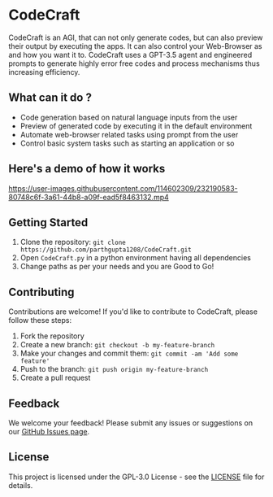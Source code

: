 # CodeCraft

CodeCraft is an AGI, that can not only generate codes, but can also preview their output by executing the apps. It can also control your Web-Browser as and how you want it to. CodeCraft uses a GPT-3.5 agent and engineered prompts to generate highly error free codes and process mechanisms thus increasing efficiency.

## What can it do ?

- Code generation based on natural language inputs from the user
- Preview of generated code by executing it in the default environment
- Automate web-browser related tasks using prompt from the user
- Control basic system tasks such as starting an application or so

## Here's a demo of how it works


https://user-images.githubusercontent.com/114602309/232190583-80748c6f-3a61-44b8-a09f-ead5f8463132.mp4


## Getting Started

1. Clone the repository: `git clone https://github.com/parthgupta1208/CodeCraft.git`
2. Open `CodeCraft.py` in a python environment having all dependencies
3. Change paths as per your needs and you are Good to Go!

## Contributing

Contributions are welcome! If you'd like to contribute to CodeCraft, please follow these steps:

1. Fork the repository
2. Create a new branch: `git checkout -b my-feature-branch`
3. Make your changes and commit them: `git commit -am 'Add some feature'`
4. Push to the branch: `git push origin my-feature-branch`
5. Create a pull request

## Feedback

We welcome your feedback! Please submit any issues or suggestions on our [GitHub Issues page](https://github.com/parthgupta1208/CodeCraft/issues).

## License

This project is licensed under the GPL-3.0 License - see the [LICENSE](LICENSE) file for details.
